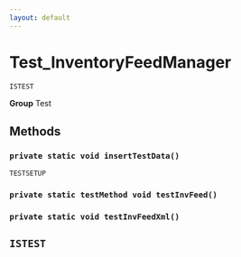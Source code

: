 ```yaml
---
layout: default
---
```

# Test_InventoryFeedManager

`ISTEST`



**Group** Test

## Methods
### `private static void insertTestData()`

`TESTSETUP`
### `private static testMethod void testInvFeed()`
### `private static void testInvFeedXml()`

`ISTEST`
---
